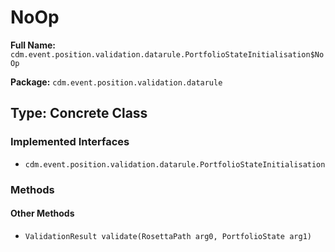 # NoOp

**Full Name:** `cdm.event.position.validation.datarule.PortfolioStateInitialisation$NoOp`

**Package:** `cdm.event.position.validation.datarule`

## Type: Concrete Class

### Implemented Interfaces

- `cdm.event.position.validation.datarule.PortfolioStateInitialisation`

### Methods

#### Other Methods

- `ValidationResult validate(RosettaPath arg0, PortfolioState arg1)`

